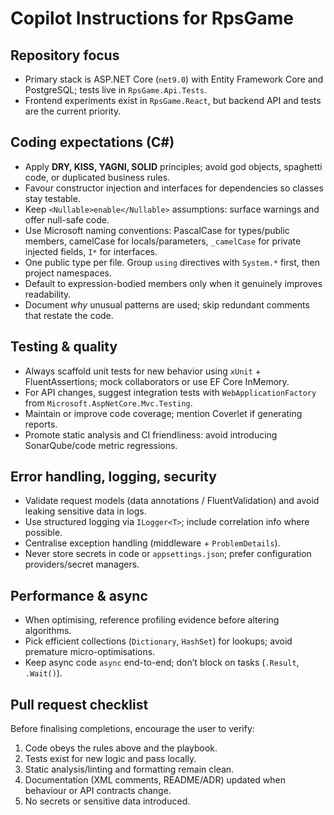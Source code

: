 # Copilot Instructions for RpsGame

## Repository focus
- Primary stack is ASP.NET Core (`net9.0`) with Entity Framework Core and PostgreSQL; tests live in `RpsGame.Api.Tests`.
- Frontend experiments exist in `RpsGame.React`, but backend API and tests are the current priority.

## Coding expectations (C#)
- Apply **DRY, KISS, YAGNI, SOLID** principles; avoid god objects, spaghetti code, or duplicated business rules.
- Favour constructor injection and interfaces for dependencies so classes stay testable.
- Keep `<Nullable>enable</Nullable>` assumptions: surface warnings and offer null-safe code.
- Use Microsoft naming conventions: PascalCase for types/public members, camelCase for locals/parameters, `_camelCase` for private injected fields, `I*` for interfaces.
- One public type per file. Group `using` directives with `System.*` first, then project namespaces.
- Default to expression-bodied members only when it genuinely improves readability.
- Document *why* unusual patterns are used; skip redundant comments that restate the code.

## Testing & quality
- Always scaffold unit tests for new behavior using `xUnit` + FluentAssertions; mock collaborators or use EF Core InMemory.
- For API changes, suggest integration tests with `WebApplicationFactory` from `Microsoft.AspNetCore.Mvc.Testing`.
- Maintain or improve code coverage; mention Coverlet if generating reports.
- Promote static analysis and CI friendliness: avoid introducing SonarQube/code metric regressions.

## Error handling, logging, security
- Validate request models (data annotations / FluentValidation) and avoid leaking sensitive data in logs.
- Use structured logging via `ILogger<T>`; include correlation info where possible.
- Centralise exception handling (middleware + `ProblemDetails`).
- Never store secrets in code or `appsettings.json`; prefer configuration providers/secret managers.

## Performance & async
- When optimising, reference profiling evidence before altering algorithms.
- Pick efficient collections (`Dictionary`, `HashSet`) for lookups; avoid premature micro-optimisations.
- Keep async code `async` end-to-end; don’t block on tasks (`.Result`, `.Wait()`).

## Pull request checklist
Before finalising completions, encourage the user to verify:
1. Code obeys the rules above and the playbook.
2. Tests exist for new logic and pass locally.
3. Static analysis/linting and formatting remain clean.
4. Documentation (XML comments, README/ADR) updated when behaviour or API contracts change.
5. No secrets or sensitive data introduced.
